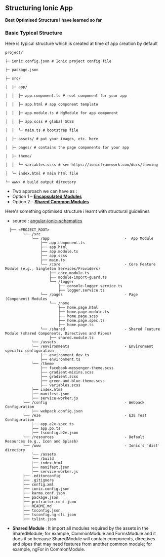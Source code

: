 ## Structuring Ionic App 
 **Best Optimised Structure I have learned so far**

### Basic Typical Structure 
 Here is typical structure which is created at time of app creation by default
```
project/

├─ ionic.config.json # Ionic project config file

├─ package.json

├─ src/

│  ├─ app/

│  │  ├─ app.component.ts # root component for your app

│  │  ├─ app.html # app component template

│  │  ├─ app.module.ts # NgModule for app component

│  │  ├─ app.scss # global SCSS

│  │  └─ main.ts # bootstrap file

│  ├─ assets/ # put your images, etc. here

│  ├─ pages/ # contains the page components for your app

│  ├─ theme/

│  │  └─ variables.scss # see https://ionicframework.com/docs/theming

│  └─ index.html # main html file

└─ www/ # build output directory

```
- Two approach we can have as :
- Option 1 – **[Encapsulated Modules](https://github.com/mhartington/lazyLoad2-components/)**
- Option 2 – **[Shared Common Modules](https://github.com/mhartington/lazyLoad2-components/tree/common-modules)**

Here's something optimised structure i learnt with structural guidelines
- source : [angular-ionic-schematics](https://github.com/Robinyo/ionic-angular-schematics)

```
  ├── <PROJECT_ROOT>
        └── /src
            └── /app                                  -  App Module
                ├── app.component.ts
                ├── app.html
                ├── app.module.ts
                ├── app.scss
                ├── main.ts
                └── /core                             - Core Feature Module (e.g., Singleton Services/Providers)
                    ├── core.module.ts
                    ├── module-import-guard.ts  
                    └── /logger
                        ├── console-logger.service.ts
                        ├── logger.service.ts                               
                └── /pages                            - Page (Component) Modules
                    └── /home
                        ├── home.page.html
                        ├── home.page.module.ts 
                        ├── home.page.scss   
                        ├── home.page.spec.ts
                        ├── home.page.ts                                                                                                               
                └── /shared                           - Shared Feature Module (shared Components, Directives and Pipes)
                    ├── shared.module.ts                
            └── /assets
            └── /environments                         - Environment specific configuration   
                ├── environment.dev.ts
                ├── environment.ts                        
            └── /theme
                ├── facebook-messenger-theme.scss            
                ├── gradient-mixins.scss
                ├── gradient.scss
                ├── green-and-blue-theme.scss                    
                ├── variables.scss
            ├── index.html
            ├── manifest.json
            ├── service-worker.js
        └── /config                                   - Webpack Configuration
            ├── webpack.config.json
        └── /e2e                                      - E2E Test Configuration
            ├── app.e2e-spec.ts
            ├── app.po.ts
            ├── tsconfig.e2e.json
        └── /resources                                - Default Resources (e.g., Icon and Splash)
        └── /www                                      - Ionic's 'dist' directory
            └── /assets
            └── /build   
            ├── index.html
            ├── manifest.json
            ├── service-worker.js
        ├── .editorconfig
        ├── .gitignore
        ├── config.xml
        ├── ionic.config.json
        ├── karma.conf.json           
        ├── package.json
        ├── protractor.conf.json
        ├── README.md     
        ├── tsconfig.json
        ├── tsconfig.ng-cli.json        
        ├── tslint.json             

```

- **Shared Module** : It import all modules required by the assets in the SharedModule; for example, CommonModule and FormsModule and it does it so because SharedModule will contain components, directives and pipes that may need features from another common module; for example, ngFor in CommonModule.
